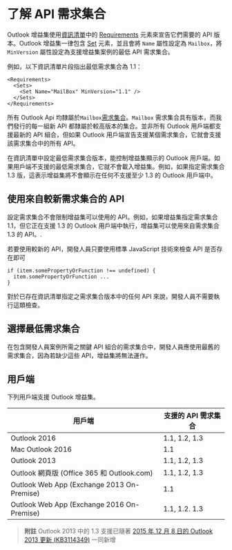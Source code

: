  

# 了解 API 需求集合

Outlook 增益集使用[資訊清單](https://msdn.microsoft.com/EN-US/library/office/dn592036.aspx)中的 [Requirements](https://msdn.microsoft.com/en-us/library/office/fp123693.aspx) 元素來宣告它們需要的 API 版本。Outlook 增益集一律包含 [Set](https://msdn.microsoft.com/EN-US/library/office/dn592049.aspx) 元素，並且會將 `Name` 屬性設定為 `Mailbox`，將 `MinVersion` 屬性設定為支援增益集案例的最低 API 需求集合。

例如，以下資訊清單片段指出最低需求集合為 1.1：

```
<Requirements>
  <Sets>
    <Set Name="MailBox" MinVersion="1.1" />
  </Sets>
</Requirements>
```

所有 Outlook Api 均隸屬於`Mailbox`[需求集合](https://msdn.microsoft.com/EN-US/library/office/dn535871.aspx#SpecifyRequirementSets_intro)。`Mailbox` 需求集合具有版本，而我們發行的每一組新 API 都隸屬於較高版本的集合。並非所有 Outlook 用戶端都支援最新的 API 組合，但如果 Outlook 用戶端宣告支援某個需求集合，它就會支援該需求集合中的所有 API。

在資訊清單中設定最低需求集合版本，能控制增益集顯示的 Outlook 用戶端。如果用戶端不支援的最低需求集合，它就不會載入增益集。例如，如果指定需求集合 1.3 版，這表示增益集將不會顯示在任何不支援至少 1.3 的 Outlook 用戶端中。

## 使用來自較新需求集合的 API

設定需求集合不會限制增益集可以使用的 API。例如，如果增益集指定需求集合 1.1，但它正在支援 1.3 的 Outlook 用戶端中執行，增益集可以使用來自需求集合 1.3 的 API。\.

若要使用較新的 API，開發人員只要使用標準 JavaScript 技術來檢查 API 是否存在即可

```
if (item.somePropertyOrFunction !== undefined) {
  item.somePropertyOrFunction ...
}
```

對於已存在資訊清單指定之需求集合版本中的任何 API 來說，開發人員不需要執行這類檢查。

## 選擇最低需求集合

在包含開發人員案例所需之關鍵 API 組合的需求集合中，開發人員應使用最舊的需求集合，因為若缺少這些 API，增益集將無法運作。

## 用戶端

下列用戶端支援 Outlook 增益集。

| 用戶端 | 支援的 API 需求集合 |
| --- | --- |
| Outlook 2016 | 1.1, 1.2, 1.3 |
| Mac Outlook 2016 | 1.1 |
| Outlook 2013 | 1.1, 1.2, 1.3 |
| Outlook 網頁版 (Office 365 和 Outlook.com) | 1.1, 1.2, 1.3 |
| Outlook Web App (Exchange 2013 On-Premise) | 1.1 |
| Outlook Web App (Exchange 2016 On-Premise) | 1.1, 1.2. 1.3 |
>**附註** Outlook 2013 中的 1.3 支援已隨著 [2015 年 12 月 8 日的 Outlook 2013 更新 (KB3114349)](https://support.microsoft.com/en-us/kb/3114349) 一同新增
